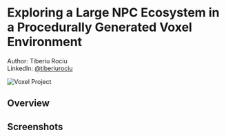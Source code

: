 # Exploring a Large NPC Ecosystem in a Procedurally Generated Voxel Environment  
Author: Tiberiu Rociu  
LinkedIn: [@tiberiurociu](https://www.linkedin.com/in/tiberiurociu/)  

![Voxel Project](https://github.com/user-attachments/assets/d5e90cc9-6594-4444-8a97-1936ea22a573)

## Overview 

## Screenshots  

